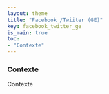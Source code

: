 ```yaml
---
layout: theme
title: "Facebook /Twiiter (GE)"
key: facebook_twitter_ge
is_main: true
toc:
- "Contexte"
---
```


### Contexte
Contexte

